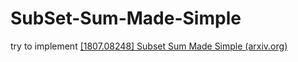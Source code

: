 # SubSet-Sum-Made-Simple
try to implement [\[1807.08248\] Subset Sum Made Simple (arxiv.org)](https://arxiv.org/abs/1807.08248)

